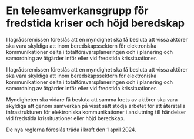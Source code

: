# En telesamverkansgrupp för fredstida kriser och höjd beredskap

I lagrådsremissen föreslås att en myndighet ska få besluta att vissa aktörer ska vara skyldiga att inom beredskapssektorn för elektroniska kommunikationer delta i totalförsvarsplaneringen och i planering och samordning av åtgärder inför eller vid fredstida krissituationer.

I lagrådsremissen föreslås att en myndighet ska få besluta att vissa aktörer ska vara skyldiga att inom beredskapssektorn för elektroniska kommunikationer delta i totalförsvarsplaneringen och i planering och samordning av åtgärder inför eller vid fredstida krissituationer.

Myndigheten ska vidare få besluta att samma krets av aktörer ska vara skyldiga att genom samverkan på visst sätt stödja arbetet för att återställa infrastrukturen för elektroniska kommunikationer i anslutning till händelser vid fredstida krissituationer eller höjd beredskap.

De nya reglerna föreslås träda i kraft den 1 april 2024.
